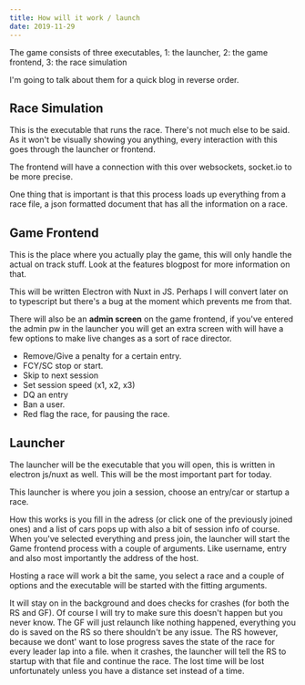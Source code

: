 ```yaml
---
title: How will it work / launch
date: 2019-11-29
---
```

The game consists of three executables, 1: the launcher, 2: the game frontend, 3: the race simulation

I'm going to talk about them for a quick blog in reverse order.

## Race Simulation
This is the executable that runs the race. There's not much else to be said. As it won't be visually showing you anything, every interaction with this goes through the launcher or frontend. 

The frontend will have a connection with this over websockets, socket.io to be more precise. 

One thing that is important is that this process loads up everything from a race file, a json formatted document that has all the information on a race. 

## Game Frontend
This is the place where you actually play the game, this will only handle the actual on track stuff. Look at the features blogpost for more information on that.

This will be written Electron with Nuxt in JS. Perhaps I will convert later on to typescript but there's a bug at the moment which prevents me from that. 


There will also be an **admin screen** on the game frontend, if you've entered the admin pw in the launcher you will get an extra screen with will have a few options to make live changes as a sort of race director.
- Remove/Give a penalty for a certain entry.
- FCY/SC stop or start.
- Skip to next session
- Set session speed (x1, x2, x3)
- DQ an entry
- Ban a user.
- Red flag the race, for pausing the race. 


## Launcher
The launcher will be the executable that you will open, this is written in electron js/nuxt as well. This will be the most important part for today.

This launcher is where you join a session, choose an entry/car or startup a race. 

How this works is you fill in the adress (or click one of the previously joined ones) and a list of cars pops up with also a bit of session info of course. When you've selected everything and press join, the launcher will start the Game frontend process with a couple of arguments. Like username, entry and also most importantly the address of the host.

Hosting a race will work a bit the same, you select a race and a couple of options and the executable will be started with the fitting arguments. 

It will stay on in the background and does checks for crashes (for both the RS and GF). Of course I will try to make sure this doesn't happen but you never know. The GF will just relaunch like nothing happened, everything you do is saved on the RS so there shouldn't be any issue. The RS however, because we dont' want to lose progress saves the state of the race for every leader lap into a file. when it crashes, the launcher will tell the RS to startup with that file and continue the race. The lost time will be lost unfortunately unless you have a distance set instead of a time. 
